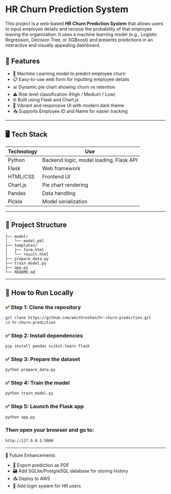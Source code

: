#  HR Churn Prediction System

This project is a web-based **HR Churn Prediction System** that allows users to input employee details and receive the probability of that employee leaving the organization. It uses a machine learning model (e.g., Logistic Regression, Decision Tree, or XGBoost) and presents predictions in an interactive and visually appealing dashboard.

## 🚀 Features

- 🧠 Machine Learning model to predict employee churn
- 📋 Easy-to-use web form for inputting employee details
- 📊 Dynamic pie chart showing churn vs retention
- ⚠️ Risk level classification (High / Medium / Low)
- 🌐 Built using Flask and Chart.js
- 🎨 Vibrant and responsive UI with modern dark theme
- 📥 Supports Employee ID and Name for easier tracking

---

## 🖥️ Tech Stack

| Technology | Use |
|------------|-----|
| Python     | Backend logic, model loading, Flask API |
| Flask      | Web framework |
| HTML/CSS   | Frontend UI |
| Chart.js   | Pie chart rendering |
| Pandas     | Data handling |
| Pickle     | Model serialization |

---

## 📁 Project Structure

 ``` hr-churn-prediction/
├── model/
│   └── model.pkl
├── templates/
│   ├── form.html
│   └── result.html
├── prepare_data.py
├── train_model.py
├── app.py
└── README.md
```
---


## 🧪 How to Run Locally
### ✅ Step 1: **Clone the repository**  
   ```bash
   git clone https://github.com/amithroshan/hr-churn-prediction.git
   cd hr-churn-prediction
```
### ✅ Step 2: Install dependencies
 ```bash
pip install pandas scikit-learn flask 
 ```
### ✅ Step 3: Prepare the dataset
 ```bash
python prepare_data.py
 ```
### ✅ Step 4: Train the model
 ```bash
python train_model.py
 ```

### ✅ Step 5: Launch the Flask app
 ```bash
python app.py
 ```
### Then open your browser and go to:
 ```bash
http://127.0.0.1:5000
 ```
---

📝 Future Enhancements

- 🧾 Export prediction as PDF
- 🗃️ Add SQLite/PostgreSQL database for storing history
- 📤 Deploy to AWS
- 🔐 Add login system for HR users

